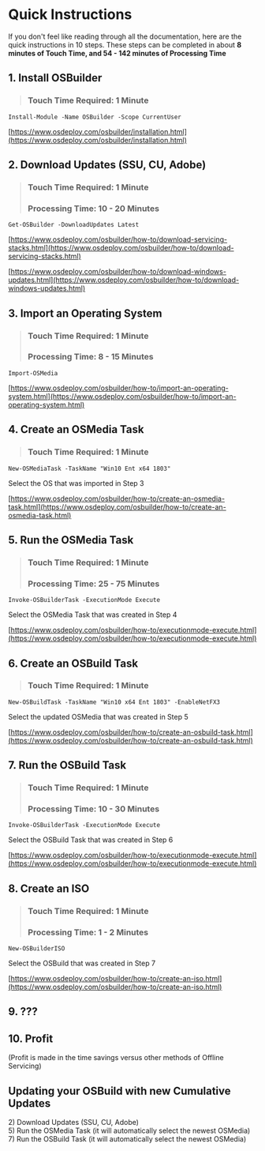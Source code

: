 # Quick Instructions

If you don't feel like reading through all the documentation, here are the quick instructions in 10 steps. These steps can be completed in about **8 minutes of Touch Time, and 54 - 142 minutes of Processing Time**

## 1. Install OSBuilder

> ### Touch Time Required: 1 Minute

```text
Install-Module -Name OSBuilder -Scope CurrentUser
```

[https://www.osdeploy.com/osbuilder/installation.html](https://www.osdeploy.com/osbuilder/installation.html)

## 2. Download Updates \(SSU, CU, Adobe\)

> ### Touch Time Required: 1 Minute
>
> ### Processing Time: 10 - 20 Minutes

```text
Get-OSBuilder -DownloadUpdates Latest
```

[https://www.osdeploy.com/osbuilder/how-to/download-servicing-stacks.html](https://www.osdeploy.com/osbuilder/how-to/download-servicing-stacks.html)

[https://www.osdeploy.com/osbuilder/how-to/download-windows-updates.html](https://www.osdeploy.com/osbuilder/how-to/download-windows-updates.html)

## 3. Import an Operating System

> ### Touch Time Required: 1 Minute
>
> ### Processing Time: 8 - 15 Minutes

```text
Import-OSMedia
```

[https://www.osdeploy.com/osbuilder/how-to/import-an-operating-system.html](https://www.osdeploy.com/osbuilder/how-to/import-an-operating-system.html)

## 4. Create an OSMedia Task

> ### Touch Time Required: 1 Minute

```text
New-OSMediaTask -TaskName "Win10 Ent x64 1803"
```

Select the OS that was imported in Step 3

[https://www.osdeploy.com/osbuilder/how-to/create-an-osmedia-task.html](https://www.osdeploy.com/osbuilder/how-to/create-an-osmedia-task.html)

## 5. Run the OSMedia Task

> ### Touch Time Required: 1 Minute
>
> ### Processing Time: 25 - 75 Minutes

```text
Invoke-OSBuilderTask -ExecutionMode Execute
```

Select the OSMedia Task that was created in Step 4

[https://www.osdeploy.com/osbuilder/how-to/executionmode-execute.html](https://www.osdeploy.com/osbuilder/how-to/executionmode-execute.html)

## 6. Create an OSBuild Task

> ### Touch Time Required: 1 Minute

```text
New-OSBuildTask -TaskName "Win10 x64 Ent 1803" -EnableNetFX3
```

Select the updated OSMedia that was created in Step 5

[https://www.osdeploy.com/osbuilder/how-to/create-an-osbuild-task.html](https://www.osdeploy.com/osbuilder/how-to/create-an-osbuild-task.html)

## 7. Run the OSBuild Task

> ### Touch Time Required: 1 Minute
>
> ### Processing Time: 10 - 30 Minutes

```text
Invoke-OSBuilderTask -ExecutionMode Execute
```

Select the OSBuild Task that was created in Step 6

[https://www.osdeploy.com/osbuilder/how-to/executionmode-execute.html](https://www.osdeploy.com/osbuilder/how-to/executionmode-execute.html)

## 8. Create an ISO

> ### Touch Time Required: 1 Minute
>
> ### Processing Time: 1 - 2 Minutes

```text
New-OSBuilderISO
```

Select the OSBuild that was created in Step 7

[https://www.osdeploy.com/osbuilder/how-to/create-an-iso.html](https://www.osdeploy.com/osbuilder/how-to/create-an-iso.html)

## 9. ???

## 10. Profit

\(Profit is made in the time savings versus other methods of Offline Servicing\)

## Updating your OSBuild with new Cumulative Updates

2\) Download Updates \(SSU, CU, Adobe\)  
5\) Run the OSMedia Task \(it will automatically select the newest OSMedia\)  
7\) Run the OSBuild Task \(it will automatically select the newest OSMedia\)

